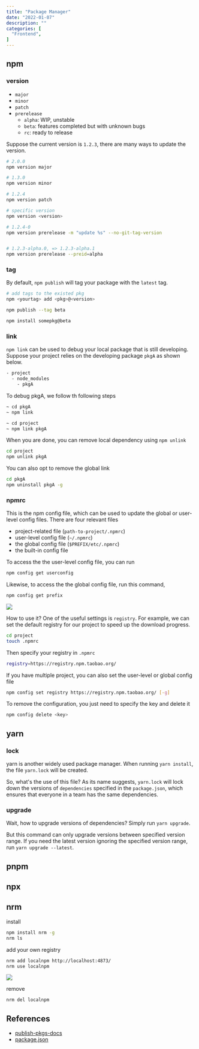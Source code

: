 ```yaml
---
title: "Package Manager"
date: "2022-01-07"
description: ""
categories: [
  "Frontend",
]
---
```


## npm

### version

- `major`
- `minor`
- `patch`
- `prerelease`
  - `alpha`: WIP, unstable
  - `beta`: features completed but with unknown bugs
  - `rc`: ready to release

Suppose the current version is `1.2.3`, there are many ways to update the version.

```bash
# 2.0.0
npm version major

# 1.3.0
npm version minor

# 1.2.4
npm version patch

# specific version
npm version <version>

# 1.2.4-0
npm version prerelease -m "update %s" --no-git-tag-version


# 1.2.3-alpha.0, => 1.2.3-alpha.1
npm version prerelease --preid=alpha
```

### tag

By default, `npm publish` will tag your package with the `latest` tag. 

```bash
# add tags to the existed pkg
npm <yourtag> add <pkg>@<version>

npm publish --tag beta

npm install somepkg@beta
```



### link

`npm link` can be used to debug your local package that is still developing. Suppose your project relies on the developing package `pkgA`  as shown below.

```bash
- project
  - node_modules
  	- pkgA
```

To debug pkgA, we follow th following steps

```bash
~ cd pkgA
~ npm link

~ cd project
~ npm link pkgA
```

When you are done, you can remove local dependency using `npm unlink`

```bash
cd project
npm unlink pkgA
```

You can also opt to remove the global link

```bash
cd pkgA
npm uninstall pkgA -g
```


### npmrc
This is the npm config file, which can be used to update the global or user-level config files. There are four relevant files

- project-related file (`path-to-project/.npmrc`)
- user-level config file (`~/.npmrc`)
- the global config file (`$PREFIX/etc/.npmrc`)
- the built-in config file

To access the the user-level config file, you can run 

```bash
npm config get userconfig
```

Likewise, to access the the global config file, run this command,

```bash
npm config get prefix
```


![](/blog/post/images/npmrc.png)


How to use it? One of the useful settings is `registry`. For example, we can set the default registry for our project to speed up the download progress.

```bash
cd project
touch .npmrc
```

Then specify your registry in `.npmrc`

```bash
registry=https://registry.npm.taobao.org/
```

If you have multiple project, you can also set the user-level or global config file


```bash
npm config set registry https://registry.npm.taobao.org/ [-g]
```

To remove the configuration, you just need to specify the key and delete it

```bash
npm config delete <key>
```


## yarn

### lock

yarn is another widely used package manager. When running `yarn install`, the file `yarn.lock` will be created. 

So, what's the use of this file? As its name suggests, `yarn.lock` will lock down the versions of `dependencies` specified in the `package.json`, which ensures that everyone in a team has the same dependencies.


### upgrade

Wait, how to upgrade versions of dependencies? Simply run `yarn upgrade`.

But this command can only upgrade versions between specified version range. If you need the latest version ignoring the specified version range, run `yarn upgrade --latest`.


## pnpm


## npx


## nrm

install 

```bash
npm install nrm -g
nrm ls
```



add your own registry

```bash
nrm add localnpm http://localhost:4873/
nrm use localnpm
```

![](/blog/post/images/nrm-ls.png)


remove 

```bash
nrm del localnpm
```

## References
- [publish-pkgs-docs](http://npm.github.io/publishing-pkgs-docs/publishing/index.html)
- [package.json](https://docs.npmjs.com/cli/v6/configuring-npm/package-json)
